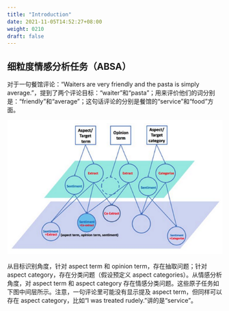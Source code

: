 ```yaml
---
title: "Introduction"
date: 2021-11-05T14:52:27+08:00
weight: 0210
draft: false
---
```




## 细粒度情感分析任务（ABSA）

对于一句餐馆评论：“Waiters are very friendly and the pasta is simply average.”，提到了两个评论目标：“waiter”和“pasta”；用来评价他们的词分别是：“friendly”和“average”；这句话评论的分别是餐馆的“service”和“food”方面。

![](../pics/absa.png)

从目标识别角度，针对 aspect term 和 opinion term，存在抽取问题；针对 aspect category，存在分类问题（假设预定义 aspect categories）。从情感分析角度，对 aspect term 和 aspect category 存在情感分类问题。这些原子任务如下图中间层所示。注意，一句评论里可能没有显示提及 aspect term，但同样可以存在 aspect category，比如“I was treated rudely.”讲的是“service”。